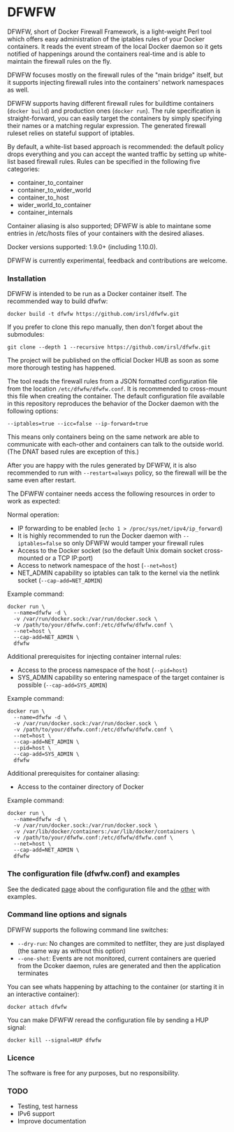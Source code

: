 # DFWFW

DFWFW, short of Docker Firewall Framework, is a light-weight Perl tool which offers easy administration of the iptables rules of your Docker containers. It reads the event stream of the local Docker daemon so it gets notified of happenings around the containers real-time and is able to maintain the firewall rules on the fly.

DFWFW focuses mostly on the firewall rules of the "main bridge" itself, but it supports injecting firewall rules into the containers' network namespaces as well.

DFWFW supports having different firewall rules for buildtime containers (`docker build`) and production ones (`docker run`). The rule specification is straight-forward, you can easily target the containers by simply specifying their names or a matching regular expression. The generated firewall ruleset relies on stateful support of iptables.

By default, a white-list based approach is recommended: the default policy drops everything and you can accept the wanted traffic by setting up white-list based firewall rules. Rules can be specified in the following five categories:

   - container_to_container
   - container_to_wider_world
   - container_to_host
   - wider_world_to_container
   - container_internals

Container aliasing is also supported; DFWFW is able to maintane some entries in /etc/hosts files of your containers with the desired aliases.

Docker versions supported: 1.9.0+ (including 1.10.0).

DFWFW is currently experimental, feedback and contributions are welcome.

### Installation
DFWFW is intended to be run as a Docker container itself.
The recommended way to build dfwfw:

```
docker build -t dfwfw https://github.com/irsl/dfwfw.git
```

If you prefer to clone this repo manually, then don't forget about the submodules:

```
git clone --depth 1 --recursive https://github.com/irsl/dfwfw.git
```


The project will be published on the official Docker HUB as soon as some more thorough testing has happened.

The tool reads the firewall rules from a JSON formatted configuration file from the location `/etc/dfwfw/dfwfw.conf`. It is recommended to cross-mount this file when creating the container. The default configuration file available in this repository reproduces the behavior of the Docker daemon with the following options:

`--iptables=true --icc=false --ip-forward=true`

This means only containers being on the same network are able to communicate with each-other and containers can talk to the outside world. (The DNAT based rules are exception of this.)

After you are happy with the rules generated by DFWFW, it is also recommended to run with `--restart=always` policy, so the firewall will be the same even after restart.

The DFWFW container needs access the following resources in order to work as expected:

Normal operation:

   - IP forwarding to be enabled (`echo 1 > /proc/sys/net/ipv4/ip_forward`)
   - It is highly recommended to run the Docker daemon with `--iptables=false` so only DFWFW would tamper your firewall rules
   - Access to the Docker socket (so the default Unix domain socket cross-mounted or a TCP IP:port)
   - Access to network namespace of the host (`--net=host`)
   - NET_ADMIN capability so iptables can talk to the kernel via the netlink socket (`--cap-add=NET_ADMIN`)

Example command:
```
docker run \
  --name=dfwfw -d \
  -v /var/run/docker.sock:/var/run/docker.sock \
  -v /path/to/your/dfwfw.conf:/etc/dfwfw/dfwfw.conf \
  --net=host \
  --cap-add=NET_ADMIN \
  dfwfw
```
   
Additional prerequisites for injecting container internal rules:

   -  Access to the process namespace of the host (`--pid=host`)
   -  SYS_ADMIN capability so entering namespace of the target container is possible (`--cap-add=SYS_ADMIN`)

Example command:
```
docker run \
  --name=dfwfw -d \
  -v /var/run/docker.sock:/var/run/docker.sock \
  -v /path/to/your/dfwfw.conf:/etc/dfwfw/dfwfw.conf \
  --net=host \
  --cap-add=NET_ADMIN \
  --pid=host \
  --cap-add=SYS_ADMIN \
  dfwfw
```

Additional prerequisites for container aliasing:

   -  Access to the container directory of Docker

Example command:
```
docker run \
  --name=dfwfw -d \
  -v /var/run/docker.sock:/var/run/docker.sock \
  -v /var/lib/docker/containers:/var/lib/docker/containers \
  -v /path/to/your/dfwfw.conf:/etc/dfwfw/dfwfw.conf \
  --net=host \
  --cap-add=NET_ADMIN \
  dfwfw
```

### The configuration file (dfwfw.conf) and examples

See the dedicated [page][config_file] about the configuration file and the [other][examples] with examples.

### Command line options and signals

DFWFW supports the following command line switches:

 - `--dry-run`: No changes are commited to netfilter, they are just displayed 
   (the same way as without this option)
 - `--one-shot`: Events are not monitored, current containers are queried from the Dcoker daemon, 
   rules are generated and then the application terminates

You can see whats happening by attaching to the container (or starting it in an interactive container):

```docker attach dfwfw```

You can make DFWFW reread the configuration file by sending a HUP signal:

```docker kill --signal=HUP dfwfw```

### Licence

The software is free for any purposes, but no responsibility.


### TODO

   - Testing, test harness
   - IPv6 support
   - Improve documentation


  
[config_file]: <https://github.com/irsl/dfwfw/tree/master/CONFIG.md>
[examples]: <https://github.com/irsl/dfwfw/tree/master/EXAMPLES.md>
